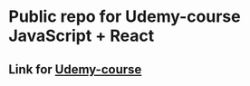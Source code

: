 # Public repo for Udemy-course JavaScript + React

## Link for [Udemy-course](https://www.udemy.com/course/javascript_full/)
